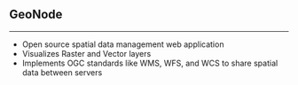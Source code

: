 ## GeoNode

----

  - Open source spatial data management web application
  - Visualizes Raster and Vector layers
  - Implements OGC standards like WMS, WFS, and WCS to share spatial data between servers
